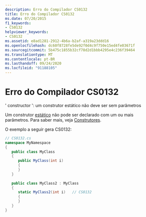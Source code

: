 ```yaml
---
description: Erro do Compilador CS0132
title: Erro do Compilador CS0132
ms.date: 07/20/2015
f1_keywords:
- CS0132
helpviewer_keywords:
- CS0132
ms.assetid: e8ad1281-2912-4b6a-b2af-a319a23ddd16
ms.openlocfilehash: dc60f8728fe5de92f0d4c9f750e15ed4fe03671f
ms.sourcegitcommit: 5b475c1855b32cf78d2d1bbb4295e4c236f39464
ms.translationtype: MT
ms.contentlocale: pt-BR
ms.lasthandoff: 09/24/2020
ms.locfileid: "91188105"
---
```

# <a name="compiler-error-cs0132"></a>Erro do Compilador CS0132

' constructor ': um construtor estático não deve ser sem parâmetros  
  
 Um construtor [estático](../language-reference/keywords/static.md) não pode ser declarado com um ou mais parâmetros. Para saber mais, veja [Construtores](../programming-guide/classes-and-structs/constructors.md).  
  
 O exemplo a seguir gera CS0132:  
  
```csharp  
// CS0132.cs  
namespace MyNamespace  
{  
   public class MyClass  
   {  
      public MyClass(int i)  
      {  
      }  
   }  
  
   public class MyClass2 : MyClass  
   {  
      static MyClass2(int i)   // CS0132  
      {  
      }  
   }  
}  
```
